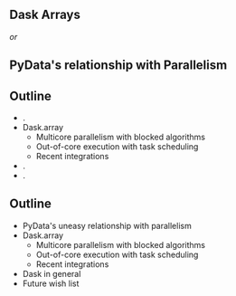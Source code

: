 ## Dask Arrays

*or*

## PyData's relationship with Parallelism


## Outline

* .
* Dask.array
    *  Multicore parallelism with blocked algorithms
    *  Out-of-core execution with task scheduling
    *  Recent integrations
* .
* .


## Outline

* PyData's uneasy relationship with parallelism
* Dask.array
    *  Multicore parallelism with blocked algorithms
    *  Out-of-core execution with task scheduling
    *  Recent integrations
* Dask in general
* Future wish list
